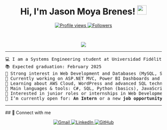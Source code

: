 <h1 align="center">
Hi, I'm Jason Moya Brenes!
	<a href="https://github.com/TU-USUARIO-GITHUB" target="_self">
		<img src="https://media.giphy.com/media/hvRJCLFzcasrR4ia7z/giphy.gif" width="30">
	</a>
</h1>
<p align="center">
	<a href="https://github.com/TU-USUARIO-GITHUB">
		<img src="https://komarev.com/ghpvc/?username=TU-USUARIO-GITHUB&label=Profile%20views&color=0e75b6&style=flat" alt="Profile views" />
	</a>
	<a href="https://github.com/TU-USUARIO-GITHUB">
		<img src="https://img.shields.io/github/followers/TU-USUARIO-GITHUB?label=Followers" alt="Followers" />
	</a>
</p>
<br/>
<p align="center">
	<a href="https://github.com/TU-USUARIO-GITHUB">
		<img src="https://readme-typing-svg.herokuapp.com?lines=Systems+Engineering+Student;Web+Developer;Database+Enthusiast;Always%20learning%20new%20things&center=true&width=380&height=45">
	</a>
</p>

<hr>

<pre>
💻 I am a Systems Engineering student at Universidad Fidélitas (Costa Rica)
📚 Expected graduation: February 2025
📝 Strong interest in Web Development and Databases (MySQL, SQL Server)
🔭 Currently working on ASP.NET MVC, Power BI Dashboards and Oracle PL/SQL
🌱 Learning about AWS Cloud, WordPress and advanced SQL techniques
🌟 Main languages & tools: C#, SQL, Python (basics), JavaScript
🚩 Interested in junior roles or internships in Web Development / Data
🤔 I’m currently open for: <b>An Intern</b> or a new <b>job opportunity</b>
</pre>
<hr>
## 🤝 Connect with me
<p align="center">
	<!-- abre tu cliente de correo predeterminado -->
	<a href="mailto:jason.moyabre.es@gmail.com" target="_blank">
		<img src="https://img.shields.io/badge/gmail-%23EA4335.svg?style=plastic&logo=gmail&logoColor=white" alt="Gmail"/>
	</a>
	<!-- LinkedIn correcto -->
	<a href="https://www.linkedin.com/in/jason-moya-brns/" target="_blank">
		<img src="https://img.shields.io/badge/linkedin-%230A66C2.svg?style=plastic&logo=linkedin&logoColor=white" alt="LinkedIn"/>
	</a>
	<!-- GitHub correcto -->
	<a href="https://github.com/jasonmoyaB" target="_blank">
		<img src="https://img.shields.io/badge/github-%23181717.svg?style=plastic&logo=github&logoColor=white" alt="GitHub"/>
	</a>
</p>

